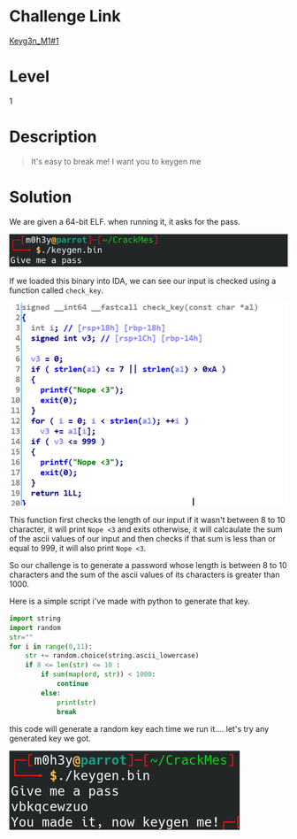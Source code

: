 # Challenge Link

[Keyg3n_M1#1](https://crackmes.one/crackme/5e66aea233c5d4439bb2dde8)

# Level 
1

# Description

>It's easy to break me! I want you to keygen me

# Solution 

We are given a 64-bit ELF. when running it, it asks for the pass. 

![](images/Keyg3n_ME_1.png)

If we loaded this binary into IDA, we can see our input is checked using a function called `check_key`. 


![](images/Keyg3n_ME_2.png)

This function first checks the length of our input if it wasn't between 8 to 10 character, it will print `Nope <3` and exits otherwise, it will calcaulate the sum of the ascii values of our input and then checks if that sum is less than or equal to 999, it will also print `Nope <3`. 

So our challenge is to generate a password whose length is between 8 to 10 characters and the sum of the ascii values of its characters is greater than 1000. 

Here is a simple script i've made with python to generate that key.
```python
import string
import random
str=""
for i in range(0,11):
    str += random.choice(string.ascii_lowercase)
    if 8 <= len(str) <= 10 :
        if sum(map(ord, str)) < 1000:
            continue
        else:
            print(str)
            break
```

this code will generate a random key each time we run it.... let's try any generated key we got. 

![](images/Keyg3n_ME_3.png)
